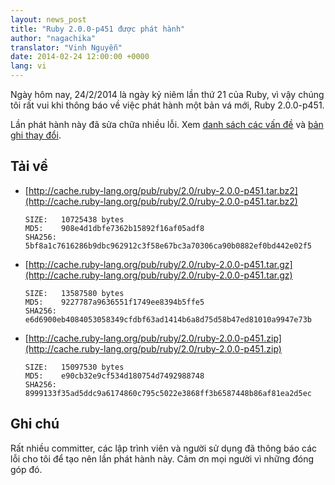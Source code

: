 ```yaml
---
layout: news_post
title: "Ruby 2.0.0-p451 được phát hành"
author: "nagachika"
translator: "Vinh Nguyễn"
date: 2014-02-24 12:00:00 +0000
lang: vi
---
```


Ngày hôm nay, 24/2/2014 là ngày kỷ niêm lần thứ 21 của Ruby, vì vậy chúng tôi rất vui khi thông báo về việc phát hành một bản vá mới, Ruby 2.0.0-p451.

Lần phát hành này đã sửa chữa nhiều lỗi. Xem [danh sách các vấn đề](https://bugs.ruby-lang.org/projects/ruby-200/issues?set_filter=1&amp;status_id=5) và [bản ghi thay đổi](http://svn.ruby-lang.org/repos/ruby/tags/v2_0_0_451/ChangeLog).

## Tải về

* [http://cache.ruby-lang.org/pub/ruby/2.0/ruby-2.0.0-p451.tar.bz2](http://cache.ruby-lang.org/pub/ruby/2.0/ruby-2.0.0-p451.tar.bz2)

      SIZE:   10725438 bytes
      MD5:    908e4d1dbfe7362b15892f16af05adf8
      SHA256: 5bf8a1c7616286b9dbc962912c3f58e67bc3a70306ca90b0882ef0bd442e02f5

* [http://cache.ruby-lang.org/pub/ruby/2.0/ruby-2.0.0-p451.tar.gz](http://cache.ruby-lang.org/pub/ruby/2.0/ruby-2.0.0-p451.tar.gz)

      SIZE:   13587580 bytes
      MD5:    9227787a9636551f1749ee8394b5ffe5
      SHA256: e6d6900eb4084053058349cfdbf63ad1414b6a8d75d58b47ed81010a9947e73b

* [http://cache.ruby-lang.org/pub/ruby/2.0/ruby-2.0.0-p451.zip](http://cache.ruby-lang.org/pub/ruby/2.0/ruby-2.0.0-p451.zip)

      SIZE:   15097530 bytes
      MD5:    e90cb32e9cf534d180754d7492988748
      SHA256: 8999133f35ad5ddc9a6174860c795c5022e3868ff3b6587448b86af81ea2d5ec

## Ghi chú

Rất nhiều committer, các lập trình viên và người sử dụng đã thông báo các lỗi cho tôi để tạo nên lần phát hành này. Cảm ơn mọi người vì những đóng góp đó.
